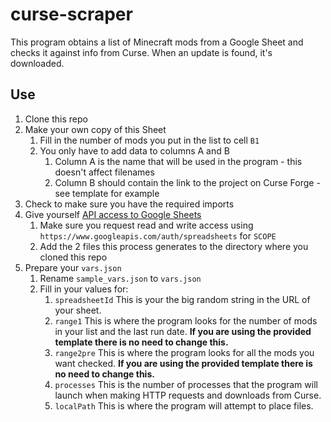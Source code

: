 # curse-scraper
This program obtains a list of Minecraft mods from a Google Sheet and checks it against info from Curse. When an update is found, it's downloaded.

## Use
1. Clone this repo
1. Make your own copy of this Sheet
	1. Fill in the number of mods you put in the list to cell `B1`
	1. You only have to add data to columns A and B
		1. Column A is the name that will be used in the program - this doesn't affect filenames
		1. Column B should contain the link to the project on Curse Forge - see template for example
1. Check to make sure you have the required imports
1. Give yourself [API access to Google Sheets](https://developers.google.com/sheets/api/quickstart/python)
	1. Make sure you request read and write access using `https://www.googleapis.com/auth/spreadsheets` for `SCOPE`
	1. Add the 2 files this process generates to the directory where you cloned this repo
1. Prepare your `vars.json`
	1. Rename `sample_vars.json` to `vars.json`
	1. Fill in your values for:
		1. `spreadsheetId` This is your the big random string in the URL of your sheet.
		1. `range1` This is where the program looks for the number of mods in your list and the last run date. **If you are using the provided template there is no need to change this.**
		1. `range2pre` This is where the program looks for all the mods you want checked. **If you are using the provided template there is no need to change this.**
		1. `processes` This is the number of processes that the program will launch when making HTTP requests and downloads from Curse.
		1. `localPath` This is where the program will attempt to place files.
